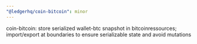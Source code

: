 ```yaml
---
"@ledgerhq/coin-bitcoin": minor
---
```


coin-bitcoin: store serialized wallet-btc snapshot in bitcoinressources; import/export at boundaries to ensure serializable state and avoid mutations
